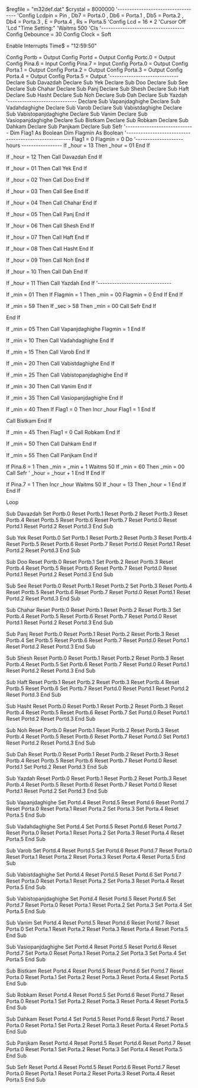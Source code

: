 $regfile = "m32def.dat"
$crystal = 8000000
'-----------------------------------
'Config Lcdpin = Pin , Db7 = Porta.0 , Db6 = Porta.1 , Db5 = Porta.2 , Db4 = Porta.3 , E = Porta.4 , Rs = Porta.5
'Config Lcd = 16 * 2
'Cursor Off
'Lcd "Time Setting:"
'Waitms 500
'Cls
'-----------------------------------
Config Debounce = 30
Config Clock = Soft

Enable Interrupts
Time$ = "12:59:50"


Config Portb = Output
Config Portd = Output
Config Portc.0 = Output
Config Pina.6 = Input
Config Pina.7 = Input
Config Porta.0 = Output
Config Porta.1 = Output
Config Porta.2 = Output
Config Porta.3 = Output
Config Porta.4 = Output
Config Porta.5 = Output
'-----------------------------
Declare Sub Davazdah
Declare Sub Yek
Declare Sub Doo
Declare Sub See
Declare Sub Chahar
Declare Sub Panj
Declare Sub Shesh
Declare Sub Haft
Declare Sub Hasht
Declare Sub Noh
Declare Sub Dah
Declare Sub Yazdah
'-----------------------------
Declare Sub Vapanjdaghighe
Declare Sub Vadahdaghighe
Declare Sub Varob
Declare Sub Vabistdaghighe
Declare Sub Vabistopanjdaghighe
Declare Sub Vanim
Declare Sub Vasiopanjdaghighe
Declare Sub Bistkam
Declare Sub Robkam
Declare Sub Dahkam
Declare Sub Panjkam
Declare Sub Sefr
'-----------------------------
Dim Flag1 As Boolean
Dim Flagmin As Boolean
'------------------------------------------------------
Flag1 = 0
Flagmin = 0
Do
'-------------------- hours -----------------
If _hour = 13 Then
_hour = 01
End If

If _hour = 12 Then
Call Davazdah
End If

If _hour = 01 Then
Call Yek
End If

If _hour = 02 Then
Call Doo
End If

If _hour = 03 Then
Call See
End If

If _hour = 04 Then
Call Chahar
End If

If _hour = 05 Then
Call Panj
End If

If _hour = 06 Then
Call Shesh
End If

If _hour = 07 Then
Call Haft
End If

If _hour = 08 Then
Call Hasht
End If

If _hour = 09 Then
Call Noh
End If

If _hour = 10 Then
Call Dah
End If

If _hour = 11 Then
Call Yazdah
End If
'-------------------------------

If _min = 01 Then
   If Flagmin = 1 Then
      _min = 00
      Flagmin = 0
   End If
End If

If _min = 59 Then
   If _sec > 58 Then
      _min = 00
      Call Sefr
   End If

End If

If _min = 05 Then
Call Vapanjdaghighe
Flagmin = 1
End If

If _min = 10 Then
Call Vadahdaghighe
End If

If _min = 15 Then
Call Varob
End If

If _min = 20 Then
Call Vabistdaghighe
End If

If _min = 25 Then
Call Vabistopanjdaghighe
End If

If _min = 30 Then
Call Vanim
End If

If _min = 35 Then
Call Vasiopanjdaghighe
End If

If _min = 40 Then
   If Flag1 = 0 Then
   Incr _hour
   Flag1 = 1
   End If

Call Bistkam
End If

If _min = 45 Then
Flag1 = 0
Call Robkam
End If

If _min = 50 Then
Call Dahkam
End If

If _min = 55 Then
Call Panjkam
End If

If Pina.6 = 1 Then
_min = _min + 1
Waitms 50
   If _min = 60 Then
      _min = 00
      Call Sefr
 '     _hour = _hour + 1
   End If
End If

If Pina.7 = 1 Then
Incr _hour
Waitms 50
   If _hour = 13 Then
   _hour = 1
   End If
End If

Loop



Sub Davazdah
Set Portb.0
Reset Portb.1
Reset Portb.2
Reset Portb.3
Reset Portb.4
Reset Portb.5
Reset Portb.6
Reset Portb.7
Reset Portd.0
Reset Portd.1
Reset Portd.2
Reset Portd.3
End Sub

Sub Yek
Reset Portb.0
Set Portb.1
Reset Portb.2
Reset Portb.3
Reset Portb.4
Reset Portb.5
Reset Portb.6
Reset Portb.7
Reset Portd.0
Reset Portd.1
Reset Portd.2
Reset Portd.3
End Sub

Sub Doo
Reset Portb.0
Reset Portb.1
Set Portb.2
Reset Portb.3
Reset Portb.4
Reset Portb.5
Reset Portb.6
Reset Portb.7
Reset Portd.0
Reset Portd.1
Reset Portd.2
Reset Portd.3
End Sub

Sub See
Reset Portb.0
Reset Portb.1
Reset Portb.2
Set Portb.3
Reset Portb.4
Reset Portb.5
Reset Portb.6
Reset Portb.7
Reset Portd.0
Reset Portd.1
Reset Portd.2
Reset Portd.3
End Sub

Sub Chahar
Reset Portb.0
Reset Portb.1
Reset Portb.2
Reset Portb.3
Set Portb.4
Reset Portb.5
Reset Portb.6
Reset Portb.7
Reset Portd.0
Reset Portd.1
Reset Portd.2
Reset Portd.3
End Sub

Sub Panj
Reset Portb.0
Reset Portb.1
Reset Portb.2
Reset Portb.3
Reset Portb.4
Set Portb.5
Reset Portb.6
Reset Portb.7
Reset Portd.0
Reset Portd.1
Reset Portd.2
Reset Portd.3
End Sub

Sub Shesh
Reset Portb.0
Reset Portb.1
Reset Portb.2
Reset Portb.3
Reset Portb.4
Reset Portb.5
Set Portb.6
Reset Portb.7
Reset Portd.0
Reset Portd.1
Reset Portd.2
Reset Portd.3
End Sub

Sub Haft
Reset Portb.1
Reset Portb.2
Reset Portb.3
Reset Portb.4
Reset Portb.5
Reset Portb.6
Set Portb.7
Reset Portd.0
Reset Portd.1
Reset Portd.2
Reset Portd.3
End Sub

Sub Hasht
Reset Portb.0
Reset Portb.1
Reset Portb.2
Reset Portb.3
Reset Portb.4
Reset Portb.5
Reset Portb.6
Reset Portb.7
Set Portd.0
Reset Portd.1
Reset Portd.2
Reset Portd.3
End Sub

Sub Noh
Reset Portb.0
Reset Portb.1
Reset Portb.2
Reset Portb.3
Reset Portb.4
Reset Portb.5
Reset Portb.6
Reset Portb.7
Reset Portd.0
Set Portd.1
Reset Portd.2
Reset Portd.3
End Sub

Sub Dah
Reset Portb.0
Reset Portb.1
Reset Portb.2
Reset Portb.3
Reset Portb.4
Reset Portb.5
Reset Portb.6
Reset Portb.7
Reset Portd.0
Reset Portd.1
Set Portd.2
Reset Portd.3
End Sub

Sub Yazdah
Reset Portb.0
Reset Portb.1
Reset Portb.2
Reset Portb.3
Reset Portb.4
Reset Portb.5
Reset Portb.6
Reset Portb.7
Reset Portd.0
Reset Portd.1
Reset Portd.2
Set Portd.3
End Sub

Sub Vapanjdaghighe
Set Portd.4
Reset Portd.5
Reset Portd.6
Reset Portd.7
Reset Porta.0
Reset Porta.1
Reset Porta.2
Set Porta.3
Set Porta.4
Reset Porta.5
End Sub

Sub Vadahdaghighe
Set Portd.4
Set Portd.5
Reset Portd.6
Reset Portd.7
Reset Porta.0
Reset Porta.1
Reset Porta.2
Set Porta.3
Reset Porta.4
Reset Porta.5
End Sub

Sub Varob
Set Portd.4
Reset Portd.5
Set Portd.6
Reset Portd.7
Reset Porta.0
Reset Porta.1
Reset Porta.2
Reset Porta.3
Reset Porta.4
Reset Porta.5
End Sub

Sub Vabistdaghighe
Set Portd.4
Reset Portd.5
Reset Portd.6
Set Portd.7
Reset Porta.0
Reset Porta.1
Reset Porta.2
Set Porta.3
Reset Porta.4
Reset Porta.5
End Sub

Sub Vabistopanjdaghighe
Set Portd.4
Reset Portd.5
Reset Portd.6
Set Portd.7
Reset Porta.0
Reset Porta.1
Reset Porta.2
Set Porta.3
Set Porta.4
Set Porta.5
End Sub

Sub Vanim
Set Portd.4
Reset Portd.5
Reset Portd.6
Reset Portd.7
Reset Porta.0
Set Porta.1
Reset Porta.2
Reset Porta.3
Reset Porta.4
Reset Porta.5
End Sub

Sub Vasiopanjdaghighe
Set Portd.4
Reset Portd.5
Reset Portd.6
Reset Portd.7
Set Porta.0
Reset Porta.1
Reset Porta.2
Set Porta.3
Set Porta.4
Set Porta.5
End Sub

Sub Bistkam
Reset Portd.4
Reset Portd.5
Reset Portd.6
Set Portd.7
Reset Porta.0
Reset Porta.1
Set Porta.2
Reset Porta.3
Reset Porta.4
Reset Porta.5
End Sub

Sub Robkam
Reset Portd.4
Reset Portd.5
Set Portd.6
Reset Portd.7
Reset Porta.0
Reset Porta.1
Set Porta.2
Reset Porta.3
Reset Porta.4
Reset Porta.5
End Sub

Sub Dahkam
Reset Portd.4
Set Portd.5
Reset Portd.6
Reset Portd.7
Reset Porta.0
Reset Porta.1
Set Porta.2
Reset Porta.3
Reset Porta.4
Reset Porta.5
End Sub

Sub Panjkam
Reset Portd.4
Reset Portd.5
Reset Portd.6
Reset Portd.7
Reset Porta.0
Reset Porta.1
Set Porta.2
Reset Porta.3
Set Porta.4
Reset Porta.5
End Sub

Sub Sefr
Reset Portd.4
Reset Portd.5
Reset Portd.6
Reset Portd.7
Reset Porta.0
Reset Porta.1
Reset Porta.2
Reset Porta.3
Reset Porta.4
Reset Porta.5
End Sub

